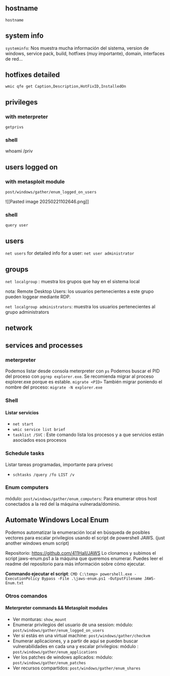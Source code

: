 
## hostname

`hostname`

## system info

`systeminfo`: Nos muestra mucha información del sistema, version de windows, service pack, build, hotfixes (muy importante), domain, interfaces de red...

## hotfixes detailed

`wmic qfe get Caption,Description,HotFixID,InstalledOn`

## privileges

### with meterpreter
`getprivs`
### shell

whoami /priv

## users logged on

### with metasploit module

`post/windows/gather/enum_logged_on_users`

![[Pasted image 20250221102646.png]]

### shell
`query user`

## users
`net users`
for detailed info for a user: `net user administrator`

## groups

`net localgroup` : muestra los grupos que hay en el sistema local

nota: Remote Desktop Users: los usuarios pertenecientes a este grupo pueden loggear mediante RDP.

`net localgroup administrators`: muestra los usuarios pertenecientes al grupo administrators

## network

## services and processes

### meterpreter
Podemos listar desde consola meterpreter con `ps`
Podemos buscar el PID del proceso con `pgrep explorer.exe`.
Se recomienda migrar al proceso explorer.exe porque es estable.
`migrate <PID>`
También migrar poniendo el nombre del proceso:
`migrate -N explorer.exe`

### Shell

#### Listar servicios
- `net start`
- `wmic service list brief`
- `tasklist /SVC` : Este comando lista los procesos y a que servicios están asociados esos procesos

### Schedule tasks
Listar tareas programadas, importante para privesc

- `schtasks /query /fo LIST /v`

### Enum computers
módulo: `post/windows/gather/enum_computers`: Para enumerar otros host conectados a la red del la máquina vulnerada/dominio.

## Automate Windows Local Enum

Podemos automatizar la enumeración local en búsqueda de posibles vectores para escalar privilegios usando el script de powershell JAWS. (just another windows enum script)

Repositorio: https://github.com/411Hall/JAWS
Lo clonamos y subimos el script jaws-enum.ps1 a la máquina que queremos enumerar.
Puedes leer el readme del repositorio para más información sobre cómo ejecutar.

**Commando ejecutar el script**: `CMD C:\temp> powershell.exe -ExecutionPolicy Bypass -File .\jaws-enum.ps1 -OutputFilename JAWS-Enum.txt`



### Otros comandos

#### Meterpreter commands && Metasploit modules
- Ver  monturas: `show_mount`
- Enumerar privilegios del usuario de una session: módulo: `post/windows/gather/enum_logged_on_users`
- Ver si estás en una virtual machine: `post/windows/gather/checkvm`
- Enumerar aplicaciones, y a partir de aquí se pueden buscar vulnerabilidades en cada una y escalar privilegios: módulo : `post/windows/gather/enum_applications`
- Ver los patches de windows aplicados: módulo: `post/windows/gather/enum_patches`
- Ver recursos compartidos: `post/windows/gather/enum_shares`



